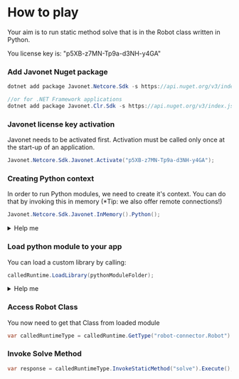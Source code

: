 # How to play

Your aim is to run static method solve that is in the Robot class written in Python.

You license key is: "p5XB-z7MN-Tp9a-d3NH-y4GA"

### Add Javonet Nuget package
```c#
dotnet add package Javonet.Netcore.Sdk -s https://api.nuget.org/v3/index.json

//or for .NET Framework applications
dotnet add package Javonet.Clr.Sdk -s https://api.nuget.org/v3/index.json
```

### Javonet license key activation
Javonet needs to be activated first. Activation must be called only once at the start-up of an application.

```c#
Javonet.Netcore.Sdk.Javonet.Activate("p5XB-z7MN-Tp9a-d3NH-y4GA");
```

### Creating Python context
In order to run Python modules, we need to create it's context.
You can do that by invoking this in memory (*Tip: we also offer remote connections!)

```c#
Javonet.Netcore.Sdk.Javonet.InMemory().Python();
```

<details>
  <summary>Help me</summary>
  
  ### Code
  ```c#
  var calledRuntime = Javonet.Netcore.Sdk.Javonet.InMemory().Python();
  ```
</details>

### Load python module to your app
You can load a custom library by calling:
  ```c#
  calledRuntime.LoadLibrary(pythonModuleFolder);
  ```

<details>
  <summary>Help me</summary>
  
  ### Code
  ```c#
  calledRuntime.LoadLibrary("PythonRobotModule");
  ```
</details>

### Access Robot Class
You now need to get that Class from loaded module
  ```c#
  var calledRuntimeType = calledRuntime.GetType("robot-connector.Robot").Execute();
  ```

### Invoke Solve Method

  ```c#
  var response = calledRuntimeType.InvokeStaticMethod("solve").Execute();
  ```